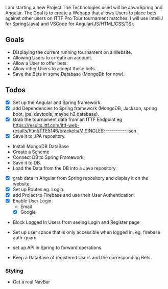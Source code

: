 I am starting a new Project
The Technologies used will be Java/Spring and Angular.
The Goal is to create a Webapp that allows Users to place bets against other users on ITTF Pro Tour tournament matches.
I will use IntelliJ for Spring(Java) and VSCode for Angular(JS/HTML/CSS/TS).

## Goals

* Displaying the current running tournament on a Website.
* Allowing Users to crreate an account.
* Allow a User to offer bets.
* Allow other Users to accept these bets.
* Save the Bets in some Database (MongoDb for now).

## Todos

* [x] Set up the Angular and Spring framework.
* [x] add Dependencies to Spring framework (MongoDB, Jackson, spring boot, jpa, devtools, maybe h2 database).
* [x] Grab the tournament data from an ITTF Endpoint eg https://results.ittf.com/ittf-web-results/html/TTE5146/brackets/M.SINGLES-----------.json.
* [x] Save it to JPA repository.
* Install MongoDB DataBase
* Create a Scheme
* Connect DB to Spring Framework
* Save it to DB.
* Load the Data from the DB into a Java repository.
* [x] grab data in Angular from Spring repository and display it on the website.
* [x] Set up Routes eg. Login.
* [x] add Project to Firebase and use their User Authentication.
* [x] Enable User Login.
  * Email
  * [x] Google
* Block Logged In Users from seeing Login and Register page
* Set up user space that is only accessible when logged in. eg. firebase auth-guard
* set up API in Spring to forward operations.

* Keep a DataBase of registered Users and the corresponding Bets.

### Styling

* Get a real NavBar






